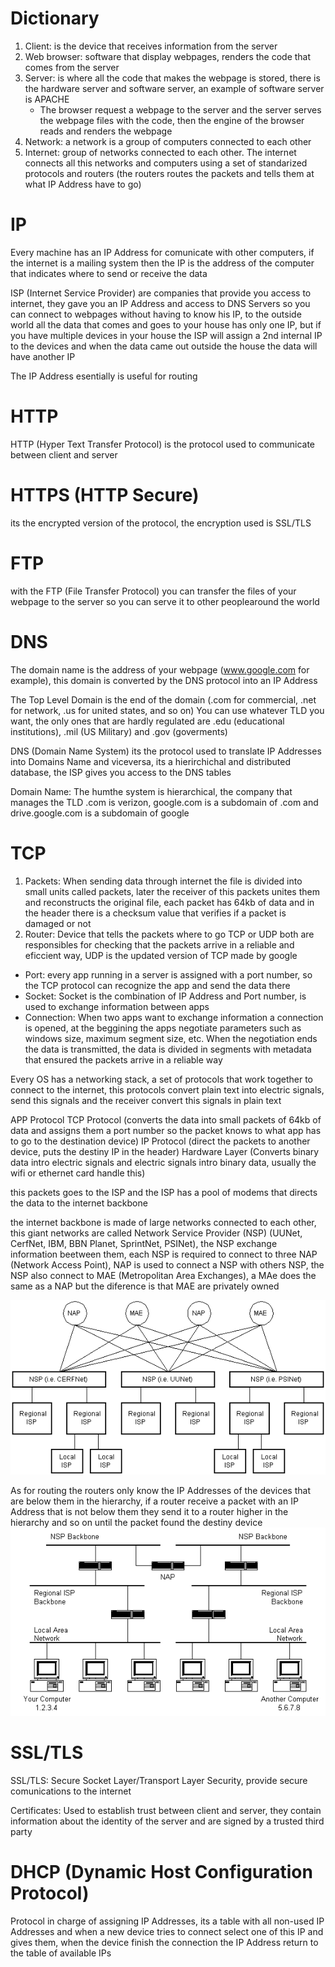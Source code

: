 # Dictionary
1. Client: is the device that receives information from the server
2. Web browser: software that display webpages, renders the code that comes from the server
3. Server: is where all the code that makes the webpage is stored, there is the hardware server and software server, an example of software server is APACHE
    + The browser request a webpage to the server and the server serves the webpage files with the code, then the engine of the browser reads and renders the webpage
4. Network: a network is a group of computers connected to each other
5. Internet: group of networks connected to each other. The internet connects all this networks and computers using a set of standarized protocols and routers (the routers routes the packets and tells them at what IP Address have to go)

# IP
Every machine has an IP Address for comunicate with other computers, if the internet is a mailing system then the IP is the address of the computer that indicates where to send or receive the data

ISP (Internet Service Provider) are companies that provide you access to internet, they gave you an IP Address and access to DNS Servers so you can connect to webpages without having to know his IP, to the outside world all the data that comes and goes to your house has only one IP, but if you have multiple devices in your house the ISP will assign a 2nd internal IP to the devices and when the data came out outside the house the data will have another IP

The IP Address esentially is useful for routing

# HTTP
HTTP (Hyper Text Transfer Protocol) is the protocol used to communicate between client and server

# HTTPS (HTTP Secure) 
its the encrypted version of the protocol, the encryption used is SSL/TLS

# FTP
with the FTP (File Transfer Protocol) you can transfer the files of your webpage to the server so you can serve it to other peoplearound the world 

# DNS
The domain name is the address of your webpage (www.google.com for example), this domain is converted by the DNS protocol into an IP Address

The Top Level Domain is the end of the domain (.com for commercial, .net for network, .us for united states, and so on)
You can use whatever TLD you want, the only ones that are hardly regulated are .edu (educational institutions), .mil (US Military) and .gov (goverments)

DNS (Domain Name System) its the protocol used to translate IP Addresses into Domains Name and viceversa, its a hierirchichal and distributed database, the ISP gives you access to the DNS tables

Domain Name: The humthe system is hierarchical, the company that manages the TLD .com is verizon, google.com is a subdomain of .com and drive.google.com is a subdomain of google

# TCP
1. Packets: When sending data through internet the file is divided into small units called packets, later the receiver of this packets unites them and reconstructs the original file, each packet has 64kb of data and in the header there is a checksum value that verifies if a packet is damaged or not
2. Router: Device that tells the packets where to go
TCP or UDP both are responsibles for checking that the packets arrive in a reliable and eficcient way, UDP is the updated version of TCP made by google

+ Port: every app running in a server is assigned with a port number, so the TCP protocol can recognize the app and send the data there
+ Socket: Socket is the combination of IP Address and Port number, is used to exchange information between apps
+ Connection: When two apps want to exchange information a connection is opened, at the beggining the apps negotiate parameters such as windows size, maximum segment size, etc. When the negotiation ends the data is transmitted, the data is divided in segments with metadata that ensured the packets arrive in a reliable way

Every OS has a networking stack, a set of protocols that work together to connect to the internet, this protocols convert plain text into electric signals, send this signals and the receiver convert this signals in plain text

APP Protocol
TCP Protocol (converts the data into small packets of 64kb of data and assigns them a port number so the packet knows to what app has to go to the destination device)
IP Protocol (direct the packets to another device, puts the destiny IP in the header)
Hardware Layer (Converts binary data intro electric signals and electric signals intro binary data, usually the wifi or ethernet card handle this)

this packets goes to the ISP and the ISP has a pool of modems that directs the data to the internet backbone

the internet backbone is made of large networks connected to each other, this giant networks are called Network Service Provider (NSP) (UUNet, CerfNet, IBM, BBN Planet, SprintNet, PSINet), the NSP exchange information beetween them, each NSP is required to connect to three NAP (Network Access Point), NAP is used to connect a NSP with others NSP, the NSP also connect to MAE (Metropolitan Area Exchanges), a MAe does the same as a NAP but the diference is that MAE are privately owned

![graph of the internet infrastructure](internetInfrastructure.gif)

As for routing the routers only know the IP Addresses of the devices that are below them in the hierarchy, if a router receive a packet with an IP Address that is not below them they send it to a router higher in the hierarchy and so on until the packet found the destiny device
![graph of the routing of routers](routerRouting.gif)
# SSL/TLS
SSL/TLS: Secure Socket Layer/Transport Layer Security, provide secure comunications to the internet

Certificates: Used to establish trust between client and server, they contain information about the identity of the server and are signed by a trusted third party

# DHCP (Dynamic Host Configuration Protocol)
Protocol in charge of assigning IP Addresses, its a table with all non-used IP Addresses and when a new device tries to connect select one of this IP and gives them, when the device finish the connection the IP Address return to the table of available IPs

